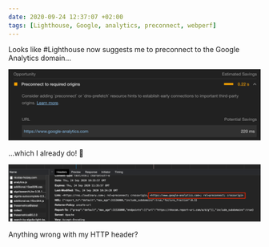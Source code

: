 ```yaml
---
date: 2020-09-24 12:37:07 +02:00
tags: [Lighthouse, Google, analytics, preconnect, webperf]
---
```


Looks like #Lighthouse now suggests me to preconnect to the Google Analytics domain…

![Lighthouse suggests to preconnect to Google Analytics](lighthouse-suggests-preconnect.png)

…which I already do! 🤔

![The server tells the browser to preconnect to Google Analytics](preconnect-to-google-analytics.png)

Anything wrong with my HTTP header?
